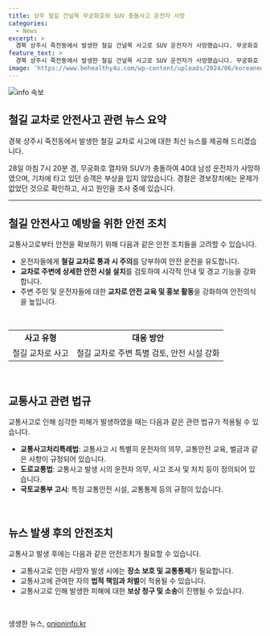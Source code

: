 ```yaml
---
title: 상주 철길 건널목 무궁화호와 SUV 충돌사고 운전자 사망
categories:
  - News
excerpt: >
  경북 상주시 죽전동에서 발생한 철길 건널목 사고로 SUV 운전자가 사망했습니다. 무궁화호 열차와의 충돌으로 인한 사고로 경찰은 원인을 조사 중입니다. (150자)
feature_text: >
  경북 상주시 죽전동에서 발생한 철길 건널목 사고로 SUV 운전자가 사망했습니다. 무궁화호 열차와의 충돌으로 인한 사고로 경찰은 원인을 조사 중입니다. (150자)
image: 'https://www.behealthy4u.com/wp-content/uploads/2024/06/koreanews.jpg'
---
```


<p><img src="https://www.behealthy4u.com/wp-content/uploads/2024/06/koreanews.jpg" alt="info 속보" /></p>

<h2 data-ke-size="size26">철길 교차로 안전사고 관련 뉴스 요약</h2>

<p data-ke-size="size16">경북 상주시 죽전동에서 발생한 철길 교차로 사고에 대한 최신 뉴스를 제공해 드리겠습니다.</p>

<p data-ke-size="size16">28일 아침 7시 20분 경, 무궁화호 열차와 SUV가 충돌하여 40대 남성 운전자가 사망하였으며, 기차에 타고 있던 승객은 부상을 입지 않았습니다. 경찰은 경보장치에는 문제가 없었던 것으로 확인하고, 사고 원인을 조사 중에 있습니다.</p>

<hr>

<h2 data-ke-size="size26">철길 안전사고 예방을 위한 안전 조치</h2>

<p data-ke-size="size16">교통사고로부터 안전을 확보하기 위해 다음과 같은 안전 조치들을 고려할 수 있습니다.</p>

<ul>
  <li>운전자들에게 <b>철길 교차로 통과 시 주의</b>를 당부하여 안전 운전을 유도합니다.</li>
  <li><b>교차로 주변에 상세한 안전 시설 설치</b>를 검토하여 시각적 안내 및 경고 기능을 강화합니다.</li>
  <li>주변 주민 및 운전자들에 대한 <b>교차로 안전 교육 및 홍보 활동</b>을 강화하여 안전의식을 높입니다.</li>
</ul>

<p data-ke-size="size16">&nbsp;</p>

<table>
  <tbody>
    <tr>
      <td style="text-align: center; height: 17px;"><b>사고 유형</b></td>
      <td style="text-align: center; height: 17px;"><b>대응 방안</b></td>
    </tr>
    <tr>
      <td style="text-align: center; height: 17px;">철길 교차로 사고</td>
      <td style="text-align: center; height: 17px;">철길 교차로 주변 특별 검토, 안전 시설 강화</td>
    </tr>
  </tbody>
</table>

<p data-ke-size="size16">&nbsp;</p>

<h2 data-ke-size="size26">교통사고 관련 법규</h2>

<p data-ke-size="size16">교통사고로 인해 심각한 피해가 발생하였을 때는 다음과 같은 관련 법규가 적용될 수 있습니다.</p>

<ul>
  <li><b>교통사고처리특례법</b>: 교통사고 시 특별히 운전자의 의무, 교통안전 교육, 벌금과 같은 사항이 규정되어 있습니다.</li>
  <li><b>도로교통법</b>: 교통사고 발생 시의 운전자 의무, 사고 조사 및 처치 등이 정의되어 있습니다.</li>
  <li><b>국토교통부 고시</b>: 특정 교통안전 시설, 교통통제 등의 규정이 있습니다.</li>
</ul>

<p data-ke-size="size16">&nbsp;</p>

<h2 data-ke-size="size26">뉴스 발생 후의 안전조치</h2>

<p data-ke-size="size16">교통사고 발생 후에는 다음과 같은 안전조치가 필요할 수 있습니다.</p>

<ul>
  <li>교통사고로 인한 사망자 발생 시에는 <b>장소 보호 및 교통통제</b>가 필요합니다.</li>
  <li>교통사고에 관여한 자의 <b>법적 책임과 처벌</b>이 적용될 수 있습니다.</li>
  <li>교통사고로 인해 발생한 피해에 대한 <b>보상 청구 및 소송</b>이 진행될 수 있습니다.</li>
</ul>

<p data-ke-size="size16">&nbsp;</p>
생생한 뉴스, <a href="https://onioninfo.kr" rel="dofollow">onioninfo.kr</a>


